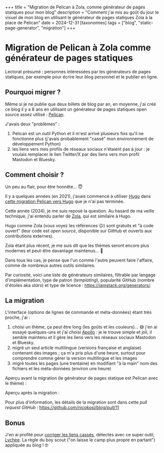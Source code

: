 +++
title = "Migration de Pelican à Zola, comme générateur de pages statiques pour mon blog"
description = "Comment j'ai mis au goût du jour le visuel de mon blog en utilisant le générateur de pages statiques Zola à la place de Pelican"
date = 2024-12-31
[taxonomies]
tags = ["blog", "static-page-generator", "migration"]
+++
# Migration de Pelican à Zola comme générateur de pages statiques

Lectorat présumé : personnes intéressées par les générateurs de pages statiques, par exemple pour écrire leur blog
personnel et le publier en ligne.

## Pourquoi migrer ?

Même si je ne publie que deux billets de blog par an, en moyenne, j'ai créé ce blog il y a 8 ans en utilisant un
générateur de pages statiques open source assez utilisé : [Pelican](https://docs.getpelican.com/).

J'avais deux "problèmes" :
1. Pelican est un outil Python et il m'est arrivé plusieurs fois qu'il ne fonctionne plus (j'avais probablement
"cassé" mon environnement de développement Python)
2. les liens vers mes profils de réseaux sociaux n'étaient pas à jour : je voulais remplacer le lien Twitter/X par des
liens vers mon profil Mastodon et Bluesky.

## Comment choisir ?

Un peu au flair, pour être honnête... 😇

Il y a quelques années (en 2021), j'avais commencé à utiliser [Hugo](https://gohugo.io/) dans [cette migration Pelican vers Hugo](https://github.com/nicokosi/blog/pull/1) que je n'ai pas terminée.

Cette année (2024), je me suis reposé la question. Au hasard de ma veille technique, j'ai entendu parler de [Zola](https://www.getzola.org/), qui
est similaire à Hugo.

Hugo comme Zola (vous voyez les références 😉) sont gratuits et "à code ouvert" (leur code est _open source_, disponible sur GitHub et ouverts aux contributions externes).

Zola étant plus récent, je me suis dit que les thèmes seront encore plus modernes et peut-être davantage maintenus... 🤷

Dans tous les cas, je pense que l'un comme l'autre peuvent faire l'affaire, comme de nombreux autres outils similaires.

Par curiosité, voici une liste de générateurs similaires, filtrable par langage d'implémentation, type de patron (_templating_), popularité GitHub (nombre d'étoiles aka _stars_) et type de licence : https://jamstack.org/generators/.

## La migration

L'interface (options de lignes de commande et méta-données) étant très proche, j'ai :

1. choisi un thème, ça peut être long (les goûts et les couleurs)... 😅 j'en ai essayé quelques-uns et j'ai choisi [Apollo](https://github.com/not-matthias/apollo) : je le trouve simple et joli, il semble maintenu et il gère les liens vers les réseaux sociaux Mastodon et Bluesky.
2. migré un seul article multilingue (versions française et anglaise) contenant des images ; ça m'a pris plus d'une heure, surtout pour comprendre comme gérer la version multilingue et les images
3. migré toutes les pages (une trentaine) en modifiant "à la main" nom des fichiers et les méta-données (environ une heure)

Aperçu avant la migration (le générateur de pages statique est Pelican avec le thème) :

Aperçu après la migration :

Pour plus d'information, les détails de la migration sont dans cette _pull request GitHub_ : https://github.com/nicokosi/blog/pull/11

## Bonus

J'en ai profité pour [corriger les liens cassés](https://github.com/nicokosi/blog/pull/11/commits/5b6557350db88fcade375ed9a81905659fb57e89), détectés avec ce super outil, [Lychee](https://github.com/lycheeverse/lychee).
La règle du boy scout ("on laisse le camp plus propre en partant") appliquée au blog ! 🤓 

